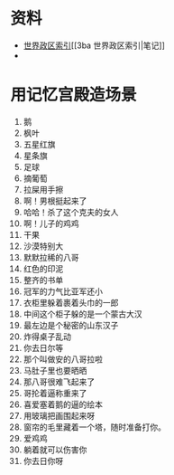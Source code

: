 # 资料
- [世界政区索引](https://zh.wikipedia.org/wiki/%E4%B8%96%E7%95%8C%E6%94%BF%E5%8D%80%E7%B4%A2%E5%BC%95)[[3ba 世界政区索引|笔记]]
- 

# 用记忆宫殿造场景
1. 鹅
2. 枫叶
3. 五星红旗
4. 星条旗
5. 足球
6. 摘葡萄
7. 拉屎用手擦
8. 啊！男根挺起来了
9. 哈哈！杀了这个克夫的女人
10. 啊！儿子的鸡鸡
11. 干果
12. 沙漠特别大
13. 默默拉稀的八哥
14. 红色的印泥
15. 整齐的书单
16. 冠军的力气比亚军还小
17. 衣柜里躲着裹着头巾的一郎
18. 中间这个柜子躲的是一个蒙古大汉
19. 最左边是个秘密的山东汉子
20. 炸得桌子乱动
21. 你去日尔等
22. 那个叫做安的八哥拉啦
23. 马肚子里也要晒晒
24. 那八哥很难飞起来了
25. 哥抡着逼称重来了
26. 喜爱塞着鹅的逼的绘本
27. 用玻璃把画围起来呀
28. 窗帘的毛里藏着一个塔，随时准备打你。
29. 爱鸡鸡
30. 躺着就可以伤害你
31. 你去日你呀